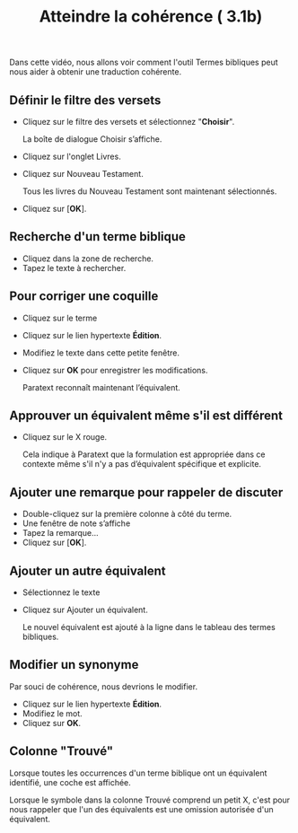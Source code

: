 ﻿---
title: Atteindre la cohérence ( 3.1b)
---
Dans cette vidéo, nous allons voir comment l'outil Termes bibliques peut nous aider à obtenir une traduction cohérente.

## Définir le filtre des versets

-  Cliquez sur le filtre des versets et sélectionnez "**Choisir**".

    La boîte de dialogue Choisir s’affiche.

-  Cliquez sur l'onglet Livres.
-  Cliquez sur Nouveau Testament.

    Tous les livres du Nouveau Testament sont maintenant sélectionnés.

-  Cliquez sur [**OK**].

## Recherche d'un terme biblique

-  Cliquez dans la zone de recherche.
-  Tapez le texte à rechercher.

## Pour corriger une coquille

-  Cliquez sur le terme
-  Cliquez sur le lien hypertexte **Édition**.
-  Modifiez le texte dans cette petite fenêtre.
-  Cliquez sur **OK** pour enregistrer les modifications.

    Paratext reconnaît maintenant l’équivalent.

## Approuver un équivalent même s'il est différent

-  Cliquez sur le X rouge.

    Cela indique à Paratext que la formulation est appropriée dans ce contexte même s'il n'y a pas d’équivalent spécifique et explicite.

## Ajouter une remarque pour rappeler de discuter

-  Double-cliquez sur la première colonne à côté du terme.
-  Une fenêtre de note s’affiche
-  Tapez la remarque...
-  Cliquez sur [**OK**].

## Ajouter un autre équivalent

-  Sélectionnez le texte
-  Cliquez sur Ajouter un équivalent.

    Le nouvel équivalent est ajouté à la ligne dans le tableau des termes bibliques.

## Modifier un synonyme

Par souci de cohérence, nous devrions le modifier.

-  Cliquez sur le lien hypertexte **Édition**.
-  Modifiez le mot.
-  Cliquez sur **OK**.

## Colonne "Trouvé"

Lorsque toutes les occurrences d'un terme biblique ont un équivalent identifié, une coche est affichée.

Lorsque le symbole dans la colonne Trouvé comprend un petit X, c'est pour nous rappeler que l'un des équivalents est une omission autorisée d'un équivalent.

